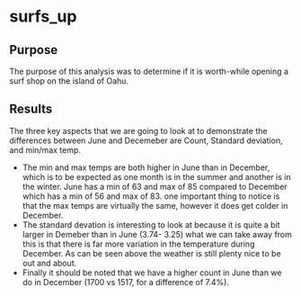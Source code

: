 # surfs_up

## Purpose
The purpose of this analysis was to determine if it is worth-while opening a surf shop on the island of Oahu.

## Results
The three key aspects that we are going to look at to demonstrate the differences between June and Decemeber are Count, Standard deviation, and min/max temp.
- The min and max temps are both higher in June than in December, which is to be expected as one month is in the summer and another is in the winter. June has a min of 63 and max of 85 compared to December which has a min of 56 and max of 83. one important thing to notice is that the max temps are virtually the same, however it does get colder in December.
- The standard devation is interesting to look at because it is quite a bit larger in Demeber than in June (3.74- 3.25) what we can take away from this is that there is far more variation in the temperature during December. As can be seen above the weather is still plenty nice to be out and about. 
- Finally it should be noted that we have a higher count in June than we do in December (1700 vs 1517, for a difference of 7.4%).


